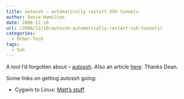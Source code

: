 ```yaml
---
title: autossh – automatically restart SSH tunnels
author: Sonia Hamilton
date: 2008-12-10
url: /2008/12/10/autossh-automatically-restart-ssh-tunnels/
categories:
  - Other-Tech
tags:
  - Ssh
---
```

A tool I&#8217;d forgotten about &#8211; [autossh][1]. Also an article [here][2]. Thanks Dean.

<!--more-->

Some links on getting autossh going:

  * Cygwin to Linux: [Matt&#8217;s stuff][3]

 [1]: http://www.harding.motd.ca/autossh/
 [2]: http://www.linux.com/feature/134133
 [3]: http://www.matthanger.net/2008/04/creating-persistent-ssh-tunnels-in.html
